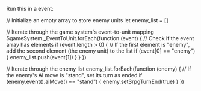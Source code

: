 Run this in a <enemyTurn> event:

// Initialize an empty array to store enemy units
let enemy_list = []

// Iterate through the game system's event-to-unit mapping
$gameSystem._EventToUnit.forEach(function (event) {
    // Check if the event array has elements
    if (event.length > 0) {
        // If the first element is "enemy", add the second element (the enemy unit) to the list
        if (event[0] == "enemy") {
            enemy_list.push(event[1])
        }
    }
})

// Iterate through the enemy list
enemy_list.forEach(function (enemy) {
    // If the enemy's AI move is "stand", set its turn as ended
    if (enemy.event().aiMove() == "stand") {
        enemy.setSrpgTurnEnd(true)
    }
})

